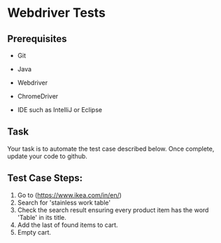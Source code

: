 # Webdriver Tests
## Prerequisites
  + Git 
  - Java
  * Webdriver
  + ChromeDriver
  * IDE such as IntelliJ or Eclipse

## Task

Your task is to automate the test case described below. Once complete, update your code to github.
  
## Test Case Steps:

  1. Go to (https://www.ikea.com/in/en/)
  2. Search for 'stainless work table'
  3. Check the search result ensuring every product item has the word 'Table' in its title.
  4. Add the last of found items to cart.
  5. Empty cart.
